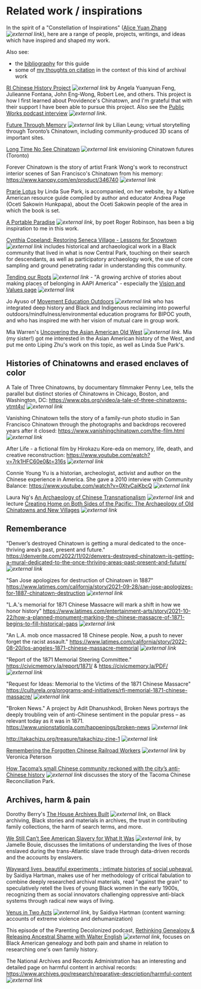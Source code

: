 # Related work / inspirations

In the spirit of a "Constellation of Inspirations" ([Alice Yuan Zhang](https://aliceyuanzhang.com/) *![external link](../images/external-link.gif)*), here are a range of people, projects, writings, and ideas which have inspired and shaped my work. 

Also see:

* the [bibliography](research/bibliography) for this guide
* some of [my thoughts on citation](../citation) in the context of this kind of archival work

[RI Chinese History Project](https://richinesehistory) *![external link](../images/external-link.gif)* by Angela Yuanyuan Feng, Julieanne Fontana, John Eng-Wong, Robert Lee, and others. This project is how I first learned about Providence's Chinatown, and I'm grateful that with their support I have been able to pursue this project. Also see the [Public Works podcast interview](https://podcasts.google.com/feed/aHR0cDovL2ZlZWRzLnNvdW5kY2xvdWQuY29tL3VzZXJzL3NvdW5kY2xvdWQ6dXNlcnM6Mzk2Njc5MDIwL3NvdW5kcy5yc3M/episode/dGFnOnNvdW5kY2xvdWQsMjAxMDp0cmFja3MvNDQyNzQ5MzUx?ep=14) *![external link](../images/external-link.gif)*.

[Future Through Memory](https://futurethroughmemory.lilianleung.com/) *![external link](../images/external-link.gif)* by Lilian Leung; virtual storytelling through Toronto’s Chinatown, including community-produced 3D scans of important sites.

[Long Time No See Chinatown](https://ltnschinatown.com/) *![external link](../images/external-link.gif)* envisioning Chinatown futures (Toronto)

Forever Chinatown is the story of artist Frank Wong's work to reconstruct interior scenes of San Francisco's Chinatown from his memory: https://www.kanopy.com/en/product/346740 *![external link](../images/external-link.gif)*

[Prarie Lotus](https://loc.gov/item/2020945474) by Linda Sue Park, is accompanied, on her website, by a Native American resource guide compiled by author and educator Andrea Page (Oceti Sakowin Hunkpapa), about the Oceti Sakowin people of the area in which the book is set. 

[A Portable Paradise](https://www.theguardian.com/books/2019/nov/02/a-portable-paradise-roger-robinson-poem-of-month) *![external link](../images/external-link.gif)*, by poet Roger Robinson, has been a big inspiration to me in this work.

[Cynthia Copeland: Restoring Seneca Village - Lessons for Snowtown](https://www.youtube.com/watch?v=VNnjxHtg2cw) *![external link](../images/external-link.gif)* includes historical and archaeological work in a Black community that lived in what is now Central Park, touching on their search for descendants, as well as participatory archaeology work, the use of core sampling and ground penetrating radar in understanding this community. 

[Tending our Roots](https://tendingourroots.org/) *![external link](../images/external-link.gif)* - "A growing archive of stories about making places of belonging in AAPI America" - especially the [Vision and Values page](https://tendingourroots.org/vision-values/intersectional-movement-for-justice-and-equity/) *![external link](../images/external-link.gif)*

Jo Ayuso of [Movement Education Outdoors](https://meoutdoorsri.com/) *![external link](../images/external-link.gif)* who has integrated deep history and Black and Indigenous reclaiming into powerful outdoors/mindfulness/environmental education programs for BIPOC youth, and who has inspired me with her vision of mutual care in group work.

Mia Warren's [Uncovering the Asian American Old West](https://www.yesmagazine.org/social-justice/2021/05/13/asian-american-old-west) *![external link](../images/external-link.gif)*. Mia (my sister!) got me interested in the Asian American history of the West, and put me onto Liping Zhu's work on this topic, as well as Linda Sue Park's. 

<!--

Wing on Wo


For Colored Nerds
Mar 29, 2022
Black in Time: The Gilded Age, Bridgerton, & Beyond

https://podcasts.google.com/feed/aHR0cHM6Ly9mZWVkcy5zaW1wbGVjYXN0LmNvbS9ZMTcxSngwMg/episode/MjNhYjc4NzYtMjdiYS00NjMzLWE2ODItZTA0YzI1OTRhMTI0?sa=X&ved=0CAIQx8UHahcKEwjw1cGX37v8AhUAAAAAHQAAAAAQLA

On the "other stories" we deserve about our ancestors and how they are told, and Salli Richardson-Whitfield on protecting Black people and their truths in historical fiction in TV and film.


The Black Digital Archiving project and the Oral Tradition podcast: https://podcasts.google.com/feed/aHR0cHM6Ly9hbmNob3IuZm0vcy82ZmFkZWIyNC9wb2RjYXN0L3Jzcw?sa=X&ved=0CBQQ9sEGahcKEwjo-pTKi778AhUAAAAAHQAAAAAQSw


-->


## Histories of Chinatowns and erased enclaves of color

A Tale of Three Chinatowns, by documentary filmmaker Penny Lee, tells the parallel but distinct stories of Chinatowns in Chicago, Boston, and Washington, DC: https://www.pbs.org/video/a-tale-of-three-chinatowns-ytmt4v/ *![external link](../images/external-link.gif)*

Vanishing Chinatown tells the story of a family-run photo studio in San Francisco Chinatown through the photographs and backdrops recovered years after it closed: https://www.vanishingchinatown.com/the-film.html *![external link](../images/external-link.gif)*

After Life - a fictional film by Hirokazu Kore-eda on memory, life, death, and creative reconstruction: https://www.youtube.com/watch?v=7rk1HFC60e0&t=316s *![external link](../images/external-link.gif)*

Connie Young Yu is a historian, archeologist, activist and author on the Chinese experience in America. She gave a 2010 interview with Community Balance: https://www.youtube.com/watch?v=0XtvCaiKbcQ  *![external link](../images/external-link.gif)*

Laura Ng's [An Archaeology of Chinese Transnationalism](https://gombenn.org/laura-w-ng-gom-benn-riverside-and-san-bernardino-connection/) *![external link](../images/external-link.gif)* and lecture [Creating Home on Both Sides of the Pacific: The Archaeology of Old Chinatowns and New Villages](https://www.youtube.com/watch?v=aCuBngFYLaY) *![external link](../images/external-link.gif)*


## Rememberance

"Denver’s destroyed Chinatown is getting a mural dedicated to the once-thriving area’s past, present and future." https://denverite.com/2022/11/02/denvers-destroyed-chinatown-is-getting-a-mural-dedicated-to-the-once-thriving-areas-past-present-and-future/ *![external link](../images/external-link.gif)*

"San Jose apologizes for destruction of Chinatown in 1887" https://www.latimes.com/california/story/2021-09-28/san-jose-apologizes-for-1887-chinatown-destruction *![external link](../images/external-link.gif)*

"L.A.'s memorial for 1871 Chinese Massacre will mark a shift in how we honor history" https://www.latimes.com/entertainment-arts/story/2021-10-22/how-a-planned-monument-marking-the-chinese-massacre-of-1871-begins-to-fill-historical-gaps *![external link](../images/external-link.gif)*

"An L.A. mob once massacred 18 Chinese people. Now, a push to never forget the racist assault." https://www.latimes.com/california/story/2022-08-20/los-angeles-1871-chinese-massacre-memorial *![external link](../images/external-link.gif)*

"Report of the 1871 Memorial Steering Committee." https://civicmemory.la/report/1871/ & https://civicmemory.la/PDF/ *![external link](../images/external-link.gif)*

"Request for Ideas: Memorial to the Victims of the 1871 Chinese Massacre" https://culturela.org/programs-and-initiatives/rfi-memorial-1871-chinese-massacre/ *![external link](../images/external-link.gif)*

"Broken News." A project by Adit Dhanushkodi, Broken News portrays the deeply troubling vein of anti-Chinese sentiment in the popular press – as relevant today as it was in 1871. https://www.unionstationla.com/happenings/broken-news *![external link](../images/external-link.gif)*

http://takachizu.org/treasure/takachizu-zine-1 *![external link](../images/external-link.gif)*

[Remembering the Forgotten Chinese Railroad Workers](https://www.sapiens.org/archaeology/chinese-railroad-workers-utah/) *![external link](../images/external-link.gif)* by Veronica Peterson 

[How Tacoma’s small Chinese community reckoned with the city’s anti-Chinese history](https://www.seattletimes.com/seattle-news/how-tacomas-small-chinese-community-reckoned-with-the-citys-anti-chinese-history/) *![external link](../images/external-link.gif)* discusses the story of the Tacoma Chinese Reconciliation Park.

## Archives, harm & pain

Dorothy Berry's [The House Archives Built](https://www.uproot.space/features/the-house-archives-built) *![external link](../images/external-link.gif)*, on Black archiving, Black stories and materials in archives, the trust in contributing family collections, the harm of search terms, and more. 

[We Still Can’t See American Slavery for What It Was](https://www.nytimes.com/2022/01/28/opinion/slavery-voyages-data-sets.html) *![external link](../images/external-link.gif)*, by Jamelle Bouie, discusses the limitations of understanding the lives of those enslaved during the trans-Atlantic slave trade through data-driven records and the accounts by enslavers.

[Wayward lives, beautiful experiments : intimate histories of social upheaval](https://www.loc.gov/item/2018043118), by Saidiya Hartman, makes use of her methodology of critical fabulation to combine deeply researched archival materials, read "against the grain" to speculatively retell the lives of young Black women in the early 1900s, recognizing them as social innovators challenging oppressive anti-black systems through radical new ways of living. 

[Venus in Two Acts](https://www.moma.org/collection/works/427132) *![external link](../images/external-link.gif)*, by Saidiya Hartman (content warning: accounts of extreme violence and dehumanization) 

This episode of the Parenting Decolonized podcast, [Rethinking Genealogy & Releasing Ancestral Shame with Walter English](https://podcasts.google.com/feed/aHR0cHM6Ly93d3cuc3ByZWFrZXIuY29tL3Nob3cvNDYyOTY0Ni9lcGlzb2Rlcy9mZWVk/episode/aHR0cHM6Ly9hcGkuc3ByZWFrZXIuY29tL2VwaXNvZGUvNTIyMzI4ODc?ep=14) *![external link](../images/external-link.gif)*, focuses on Black American genealogy and both pain and shame in relation to researching one's own family history. 

The National Archives and Records Administration has an interesting and detailed page on harmful content in archival records: https://www.archives.gov/research/reparative-description/harmful-content *![external link](../images/external-link.gif)*



